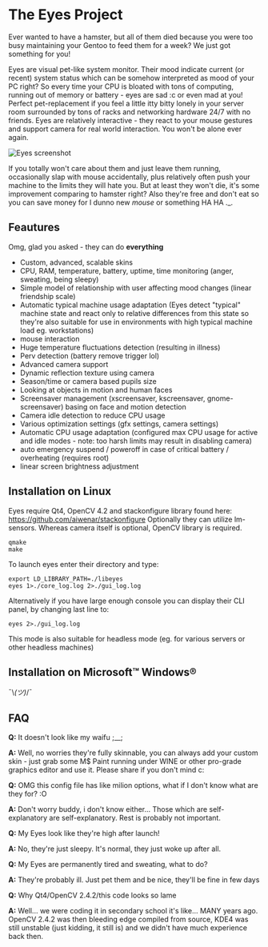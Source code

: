 The Eyes Project
================

Ever wanted to have a hamster, but all of them died because you were too busy maintaining your Gentoo to feed them for a week? We just got something for you! 

Eyes are visual pet-like system monitor. Their mood indicate current (or recent) system status which can be somehow interpreted as mood of your PC right? So every time your CPU is bloated with tons of computing, running out of memory or battery - eyes are sad :c or even mad at you! Perfect pet-replacement if you feel a little itty bitty lonely in your server room surrounded by tons of racks and networking hardware 24/7 with no friends. Eyes are relatively interactive - they react to your mouse gestures and support camera for real world interaction. You won't be alone ever again.

![Eyes screenshot](https://dl.dropboxusercontent.com/u/44131220/undeletable/z152.png "Eyes")

If you totally won't care about them and just leave them running, occasionally slap with mouse accidentally, plus relatively often push your machine to the limits they will hate you. But at least they won't die, it's some improvement comparing to hamster right? Also they're free and don't eat so you can save money for I dunno new *mouse* or something HA HA ._.

Feautures
---------

Omg, glad you asked - they can do **everything**

- Custom, advanced, scalable skins
- CPU, RAM, temperature, battery, uptime, time monitoring (anger, sweating, being sleepy)
- Simple model of relationship with user affecting mood changes (linear friendship scale)
- Automatic typical machine usage adaptation (Eyes detect "typical" machine state and react only to relative differences from this state so they're also suitable for use in environments with high typical machine load eg. workstations)
- mouse interaction
- Huge temperature fluctuations detection (resulting in illness)
- Perv detection (battery remove trigger lol)
- Advanced camera support
- Dynamic reflection texture using camera
- Season/time or camera based pupils size
- Looking at objects in motion and human faces
- Screensaver management (xscreensaver, kscreensaver, gnome-screensaver) basing on face and motion detection
- Camera idle detection to reduce CPU usage
- Various optimization settings (gfx settings, camera settings)
- Automatic CPU usage adaptation (configured max CPU usage for active and idle modes - note: too harsh limits may result in disabling camera)
- auto emergency suspend / poweroff in case of critical battery / overheating (requires root)
- linear screen brightness adjustment

Installation on Linux
---------------------

Eyes require Qt4, OpenCV 4.2 and stackonfigure library found here: https://github.com/aiwenar/stackonfigure
Optionally they can utilize lm-sensors. Whereas camera itself is optional, OpenCV library is required.

    qmake
    make

To launch eyes enter their directory and type:

    export LD_LIBRARY_PATH=./libeyes
    eyes 1>./core_log.log 2>./gui_log.log

Alternatively if you have large enough console you can display their CLI panel, by changing last line to:

    eyes 2>./gui_log.log

This mode is also suitable for headless mode (eg. for various servers or other headless machines)

Installation on Microsoft™ Windows®
-----------------------------------

¯\\_(ツ)_/¯

FAQ
---

**Q:** It doesn't look like my waifu ;__;

**A:** Well, no worries they're fully skinnable, you can always add your custom skin - just grab some M$ Paint running under WINE or other pro-grade graphics editor and use it. Please share if you don't mind c:

**Q:** OMG this config file has like milion options, what if I don't know what are they for? :O

**A:** Don't worry buddy, i don't know either... Those which are self-explanatory are self-explanatory. Rest is probably not important.

**Q:** My Eyes look like they're high after launch!

**A:** No, they're just sleepy. It's normal, they just woke up after all.

**Q:** My Eyes are permanently tired and sweating, what to do?

**A:** They're probably ill. Just pet them and be nice, they'll be fine in few days

**Q:** Why Qt4/OpenCV 2.4.2/this code looks so lame

**A:** Well... we were coding it in secondary school it's like... MANY years ago. OpenCV 2.4.2 was then bleeding edge compiled from source, KDE4 was still unstable (just kidding, it still is) and we didn't have much experience back then.
